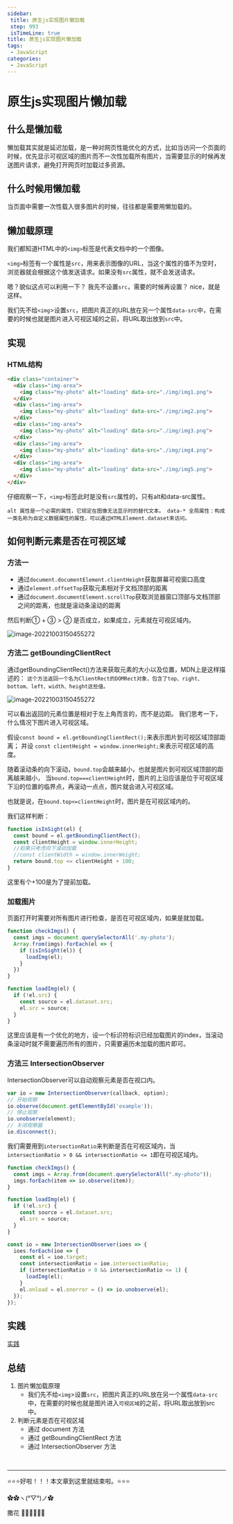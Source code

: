 ```yaml
---
sidebar:
 title: 原生js实现图片懒加载
 step: 993
 isTimeLine: true
title: 原生js实现图片懒加载
tags:
 - JavaScript
categories:
 - JavaScript
---
```


# 原生js实现图片懒加载

## 什么是懒加载
懒加载其实就是延迟加载，是一种对网页性能优化的方式，比如当访问一个页面的时候，优先显示可视区域的图片而不一次性加载所有图片，当需要显示的时候再发送图片请求，避免打开网页时加载过多资源。

## 什么时候用懒加载
当页面中需要一次性载入很多图片的时候，往往都是需要用懒加载的。

## 懒加载原理

我们都知道HTML中的`<img>`标签是代表文档中的一个图像。

`<img>`标签有一个属性是`src`，用来表示图像的URL，当这个属性的值不为空时，浏览器就会根据这个值发送请求。如果没有`src`属性，就不会发送请求。

嗯？貌似这点可以利用一下？
我先不设置`src`，需要的时候再设置？
nice，就是这样。

我们先不给`<img`>设置`src`，把图片真正的URL放在另一个属性`data-src`中，在需要的时候也就是图片进入可视区域的之前，将URL取出放到`src`中。

## 实现
### HTML结构
```html
<div class="container">
  <div class="img-area">
    <img class="my-photo" alt="loading" data-src="./img/img1.png">
  </div>
  <div class="img-area">
    <img class="my-photo" alt="loading" data-src="./img/img2.png">
  </div>
  <div class="img-area">
    <img class="my-photo" alt="loading" data-src="./img/img3.png">
  </div>
  <div class="img-area">
    <img class="my-photo" alt="loading" data-src="./img/img4.png">
  </div>
  <div class="img-area">
    <img class="my-photo" alt="loading" data-src="./img/img5.png">
  </div>
</div>

```
仔细观察一下，`<img>`标签此时是没有`src`属性的，只有alt和data-src属性。

`alt 属性是一个必需的属性，它规定在图像无法显示时的替代文本。
data-* 全局属性：构成一类名称为自定义数据属性的属性，可以通过HTMLElement.dataset来访问。`

## 如何判断元素是否在可视区域
### 方法一
- 通过`document.documentElement.clientHeight`获取屏幕可视窗口高度
- 通过`element.offsetTop`获取元素相对于文档顶部的距离
- 通过`document.documentElement.scrollTop`获取浏览器窗口顶部与文档顶部之间的距离，也就是滚动条滚动的距离
  
然后判断① + ③ > ② 是否成立，如果成立，元素就在可视区域内。

<img src="./assets/js-view-methods-1.png" alt="image-20221003150455272" />

### 方法二 getBoundingClientRect
通过getBoundingClientRect()方法来获取元素的大小以及位置，MDN上是这样描述的：
`这个方法返回一个名为ClientRect的DOMRect对象，包含了top、right、bottom、left、width、height这些值。`

<img src="./assets/element-box-diagram.png" alt="image-20221003150455272" />


可以看出返回的元素位置是相对于左上角而言的，而不是边距。
我们思考一下，什么情况下图片进入可视区域。

假设`const bound = el.getBoundingClientRect();`来表示图片到可视区域顶部距离；
并设 `const clientHeight = window.innerHeight;`来表示可视区域的高度。

随着滚动条的向下滚动，`bound.top`会越来越小，也就是图片到可视区域顶部的距离越来越小，
当`bound.top===clientHeight`时，图片的上沿应该是位于可视区域下沿的位置的临界点，再滚动一点点，图片就会进入可视区域。

也就是说，在`bound.top<=clientHeight`时，图片是在可视区域内的。

我们这样判断：
```js
function isInSight(el) {
  const bound = el.getBoundingClientRect();
  const clientHeight = window.innerHeight;
  //如果只考虑向下滚动加载
  //const clientWidth = window.innerWeight;
  return bound.top <= clientHeight + 100;
}

```
这里有个+100是为了提前加载。

### 加载图片
页面打开时需要对所有图片进行检查，是否在可视区域内，如果是就加载。
```js
function checkImgs() {
  const imgs = document.querySelectorAll('.my-photo');
  Array.from(imgs).forEach(el => {
    if (isInSight(el)) {
      loadImg(el);
    }
  })
}

function loadImg(el) {
  if (!el.src) {
    const source = el.dataset.src;
    el.src = source;
  }
}

```

这里应该是有一个优化的地方，设一个标识符标识已经加载图片的index，当滚动条滚动时就不需要遍历所有的图片，只需要遍历未加载的图片即可。

### 方法三 IntersectionObserver
IntersectionObserver可以自动观察元素是否在视口内。
```js
var io = new IntersectionObserver(callback, option);
// 开始观察
io.observe(document.getElementById('example'));
// 停止观察
io.unobserve(element);
// 关闭观察器
io.disconnect();
```

我们需要用到`intersectionRatio`来判断是否在可视区域内，当`intersectionRatio > 0 && intersectionRatio <= 1`即在可视区域内。

```js
function checkImgs() {
  const imgs = Array.from(document.querySelectorAll(".my-photo"));
  imgs.forEach(item => io.observe(item));
}

function loadImg(el) {
  if (!el.src) {
    const source = el.dataset.src;
    el.src = source;
  }
}

const io = new IntersectionObserver(ioes => {
  ioes.forEach(ioe => {
    const el = ioe.target;
    const intersectionRatio = ioe.intersectionRatio;
    if (intersectionRatio > 0 && intersectionRatio <= 1) {
      loadImg(el);
    }
    el.onload = el.onerror = () => io.unobserve(el);
  });
});

```

## 实践
[实践](https://github.com/iygxv/lazyload)

## 总结
1. 图片懒加载原理
   - 我们先不给`<img`>设置`src`，把图片真正的URL放在另一个属性`data-src`中，在需要的时候也就是图片进入`可视区域`的之前，将URL取出放到src中。
2. 判断元素是否在可视区域
   - 通过 document 方法
   - 通过 getBoundingClientRect 方法
   - 通过 IntersectionObserver 方法





<br/>
<hr />

⭐️⭐️⭐️好啦！！！本文章到这里就结束啦。⭐️⭐️⭐️

✿✿ヽ(°▽°)ノ✿

撒花 🌸🌸🌸🌸🌸🌸
